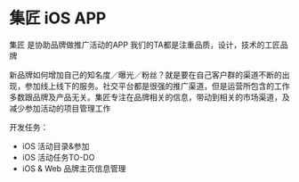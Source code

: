 集匠 iOS APP
===========

集匠 是协助品牌做推广活动的APP
我们的TA都是注重品质，设计，技术的工匠品牌

新品牌如何增加自己的知名度／曝光／粉丝？就是要在自己客户群的渠道不断的出现，参加线上线下的服务。社交平台都是很强的推广渠道，但是运营所包含的工作多数跟品牌及产品无关。集匠专注在品牌相关的信息，带动到相关的市场渠道，及减少参加活动的项目管理工作

开发任务：
- iOS 活动目录&参加
- iOS 活动任务TO-DO
- iOS & Web 品牌主页信息管理

